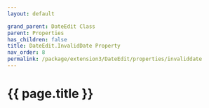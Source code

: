 ```yaml
---
layout: default

grand_parent: DateEdit Class
parent: Properties
has_children: false
title: DateEdit.InvalidDate Property
nav_order: 8
permalink: /package/extension3/DateEdit/properties/invaliddate
---
```

# {{ page.title }}
